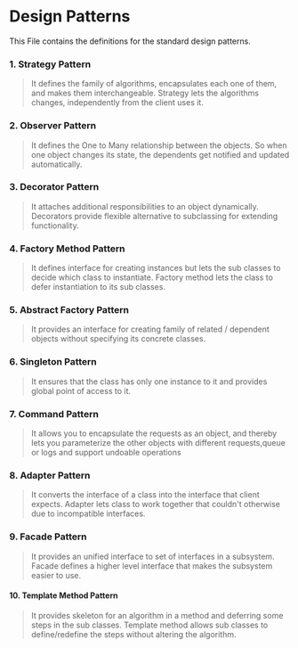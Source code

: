 Design Patterns
================

This File contains the definitions for the standard design patterns.

### 1. Strategy Pattern

> It defines the family of algorithms, encapsulates each one of them, and makes them interchangeable.
 Strategy lets the algorithms changes, independently from the client uses it.

### 2. Observer Pattern

> It defines the One to Many relationship between the objects. So when one object changes its state, the dependents get notified and updated automatically.

### 3. Decorator Pattern

> It attaches additional responsibilities to an object dynamically. Decorators provide flexible alternative to subclassing for extending functionality.

### 4. Factory Method Pattern

> It defines interface for creating instances but lets the sub classes to decide which class to instantiate. Factory method lets the class to defer instantiation to its sub classes.

### 5. Abstract Factory Pattern

> It provides an interface for creating family of related / dependent objects without specifying its concrete classes.

### 6. Singleton Pattern

> It ensures that the class has only one instance to it and provides global point of access to it.

### 7. Command Pattern

> It allows you to encapsulate the requests as an object, and thereby lets you parameterize the other objects with different requests,queue or logs and support undoable operations

### 8. Adapter Pattern

> It converts the interface of a class into the interface that client expects. Adapter lets class to work together that couldn't otherwise due to incompatible interfaces.

### 9. Facade Pattern

> It provides an unified interface to set of interfaces in a subsystem. Facade defines a higher level interface that makes the subsystem easier to use.

#### 10. Template Method Pattern

> It provides skeleton for an algorithm in a method and deferring some steps in the sub classes. Template method allows sub classes to define/redefine the steps without altering the algorithm.


